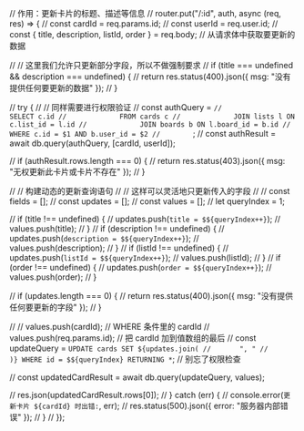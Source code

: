 // 作用：更新卡片的标题、描述等信息
// router.put("/:id", auth, async (req, res) => {
// const cardId = req.params.id;
// const userId = req.user.id;
// const { title, description, listId, order } = req.body; // 从请求体中获取要更新的数据

// // 这里我们允许只更新部分字段，所以不做强制要求
// if (title === undefined && description === undefined) {
// return res.status(400).json({ msg: "没有提供任何要更新的数据" });
// }

// try {
// // 同样需要进行权限验证
// const authQuery = `//             SELECT c.id
//             FROM cards c
//             JOIN lists l ON c.list_id = l.id
//             JOIN boards b ON l.board_id = b.id
//             WHERE c.id = $1 AND b.user_id = $2
//        `;
// const authResult = await db.query(authQuery, [cardId, userId]);

// if (authResult.rows.length === 0) {
// return res.status(403).json({ msg: "无权更新此卡片或卡片不存在" });
// }

// // 构建动态的更新查询语句
// // 这样可以灵活地只更新传入的字段
// // const fields = [];
// const updates = [];
// const values = [];
// let queryIndex = 1;

// if (title !== undefined) {
// updates.push(`title = $${queryIndex++}`);
// values.push(title);
// }
// if (description !== undefined) {
// updates.push(`description = $${queryIndex++}`);
// values.push(description);
// }
// if (listId !== undefined) {
// updates.push(`listId = $${queryIndex++}`);
// values.push(listId);
// }
// if (order !== undefined) {
// updates.push(`order = $${queryIndex++}`);
// values.push(order);
// }

// if (updates.length === 0) {
// return res.status(400).json({ msg: "没有提供任何要更新的字段" });
// }

// // values.push(cardId); // WHERE 条件里的 cardId
// values.push(req.params.id); // 把 cardId 加到值数组的最后
// const updateQuery = `UPDATE cards SET ${updates.join(
//       ", "
//     )} WHERE id = $${queryIndex} RETURNING *`; // 别忘了权限检查

// const updatedCardResult = await db.query(updateQuery, values);

// res.json(updatedCardResult.rows[0]);
// } catch (err) {
// console.error(`更新卡片 ${cardId} 时出错:`, err);
// res.status(500).json({ error: "服务器内部错误" });
// }
// });
